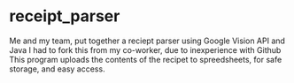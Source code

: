 # receipt_parser
Me and my team, put together a reciept parser using Google Vision API and Java
I had to fork this from my co-worker, due to inexperience with Github
This program uploads the contents of the recipet to spreedsheets, for safe storage, and easy access. 
